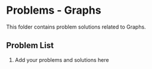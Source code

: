 # Problems - Graphs

This folder contains problem solutions related to Graphs.

## Problem List

1. Add your problems and solutions here

